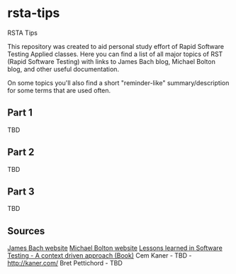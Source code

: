 # rsta-tips
RSTA Tips

This repository was created to aid personal study effort of Rapid Software Testing Applied classes.
Here you can find a list of all major topics of RST (Rapid Software Testing) with links to James Bach blog, Michael Bolton blog, and other useful documentation.

On some topics you'll also find a short "reminder-like" summary/description for some terms that are used often.

## Part 1

TBD

## Part 2

TBD

## Part 3

TBD


## Sources

[James Bach website](http://www.satisfice.com/)
[Michael Bolton website](http://www.developsense.com/)
[Lessons learned in Software Testing - A context driven approach (Book)](http://a.co/hoR99sF)
Cem Kaner - TBD - http://kaner.com/
Bret Pettichord - TBD



